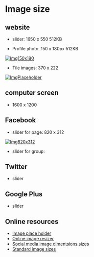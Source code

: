 # Image size 

## website

* slider:        1650 x 550    512KB

* Profile photo: 150 x 180px   512KB

[![Img150x180](https://imgplaceholder.com/150x180)](https://imgplaceholder.com/150x180)

* Tile images:   370 x 222

[![ImgPlaceholder](https://imgplaceholder.com/370x222)](https://imgplaceholder.com/370x222)

## computer screen

* 1600 x 1200

## Facebook

* slider for page:        820 x 312  

[![Img820x312](https://imgplaceholder.com/820x312)](https://imgplaceholder.com/820x312)

* slider for group:          

## Twitter

* slider

## Google Plus

* slider

## Online resources


* [Image place holder][lnk2]
* [Online image resizer][lnk3]
* [Social media image dimentsions sizes][lnk1]
* [Standard image sizes][lnk4]

[lnk3]: http://resizeimage.net/
[lnk4]: https://www.fileformat.info/tip/web/imagesize.htm
[lnk2]: https://imgplaceholder.com/

[lnk1]: https://postcron.com/en/blog/social-media-image-dimensions-sizes/
